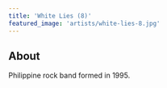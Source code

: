 ```yaml
---
title: 'White Lies (8)'
featured_image: 'artists/white-lies-8.jpg'
---
```


## About

Philippine rock band formed in 1995.
